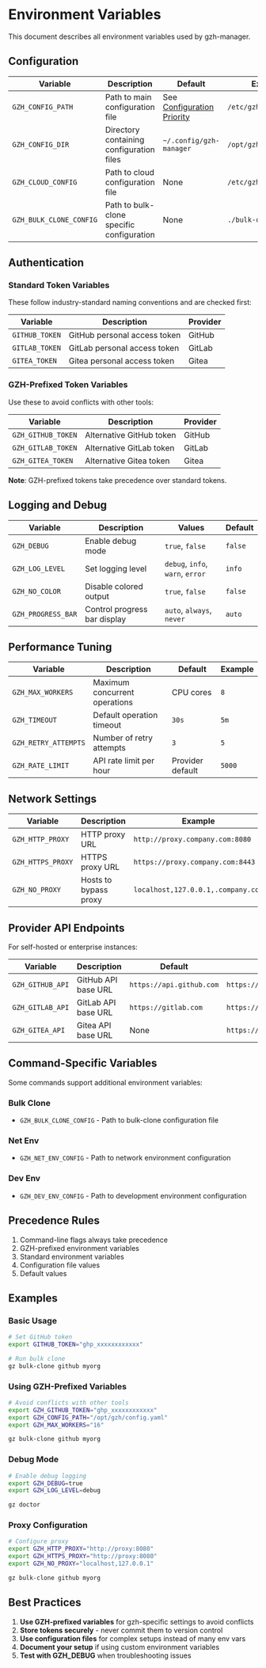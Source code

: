 # Environment Variables

This document describes all environment variables used by gzh-manager.

## Configuration

| Variable                | Description                               | Default                                            | Example                |
| ----------------------- | ----------------------------------------- | -------------------------------------------------- | ---------------------- |
| `GZH_CONFIG_PATH`       | Path to main configuration file           | See [Configuration Priority](./priority-system.md) | `/etc/gzh/config.yaml` |
| `GZH_CONFIG_DIR`        | Directory containing configuration files  | `~/.config/gzh-manager`                            | `/opt/gzh/config`      |
| `GZH_CLOUD_CONFIG`      | Path to cloud configuration file          | None                                               | `/etc/gzh/cloud.yaml`  |
| `GZH_BULK_CLONE_CONFIG` | Path to bulk-clone specific configuration | None                                               | `./bulk-clone.yaml`    |

## Authentication

### Standard Token Variables

These follow industry-standard naming conventions and are checked first:

| Variable       | Description                  | Provider |
| -------------- | ---------------------------- | -------- |
| `GITHUB_TOKEN` | GitHub personal access token | GitHub   |
| `GITLAB_TOKEN` | GitLab personal access token | GitLab   |
| `GITEA_TOKEN`  | Gitea personal access token  | Gitea    |

### GZH-Prefixed Token Variables

Use these to avoid conflicts with other tools:

| Variable           | Description              | Provider |
| ------------------ | ------------------------ | -------- |
| `GZH_GITHUB_TOKEN` | Alternative GitHub token | GitHub   |
| `GZH_GITLAB_TOKEN` | Alternative GitLab token | GitLab   |
| `GZH_GITEA_TOKEN`  | Alternative Gitea token  | Gitea    |

**Note**: GZH-prefixed tokens take precedence over standard tokens.

## Logging and Debug

| Variable           | Description                  | Values                           | Default |
| ------------------ | ---------------------------- | -------------------------------- | ------- |
| `GZH_DEBUG`        | Enable debug mode            | `true`, `false`                  | `false` |
| `GZH_LOG_LEVEL`    | Set logging level            | `debug`, `info`, `warn`, `error` | `info`  |
| `GZH_NO_COLOR`     | Disable colored output       | `true`, `false`                  | `false` |
| `GZH_PROGRESS_BAR` | Control progress bar display | `auto`, `always`, `never`        | `auto`  |

## Performance Tuning

| Variable             | Description                   | Default          | Example |
| -------------------- | ----------------------------- | ---------------- | ------- |
| `GZH_MAX_WORKERS`    | Maximum concurrent operations | CPU cores        | `8`     |
| `GZH_TIMEOUT`        | Default operation timeout     | `30s`            | `5m`    |
| `GZH_RETRY_ATTEMPTS` | Number of retry attempts      | `3`              | `5`     |
| `GZH_RATE_LIMIT`     | API rate limit per hour       | Provider default | `5000`  |

## Network Settings

| Variable          | Description           | Example                            |
| ----------------- | --------------------- | ---------------------------------- |
| `GZH_HTTP_PROXY`  | HTTP proxy URL        | `http://proxy.company.com:8080`    |
| `GZH_HTTPS_PROXY` | HTTPS proxy URL       | `https://proxy.company.com:8443`   |
| `GZH_NO_PROXY`    | Hosts to bypass proxy | `localhost,127.0.0.1,.company.com` |

## Provider API Endpoints

For self-hosted or enterprise instances:

| Variable         | Description         | Default                  | Example                             |
| ---------------- | ------------------- | ------------------------ | ----------------------------------- |
| `GZH_GITHUB_API` | GitHub API base URL | `https://api.github.com` | `https://github.company.com/api/v3` |
| `GZH_GITLAB_API` | GitLab API base URL | `https://gitlab.com`     | `https://gitlab.company.com`        |
| `GZH_GITEA_API`  | Gitea API base URL  | None                     | `https://gitea.company.com`         |

## Command-Specific Variables

Some commands support additional environment variables:

### Bulk Clone

- `GZH_BULK_CLONE_CONFIG` - Path to bulk-clone configuration file

### Net Env

- `GZH_NET_ENV_CONFIG` - Path to network environment configuration

### Dev Env

- `GZH_DEV_ENV_CONFIG` - Path to development environment configuration

## Precedence Rules

1. Command-line flags always take precedence
2. GZH-prefixed environment variables
3. Standard environment variables
4. Configuration file values
5. Default values

## Examples

### Basic Usage

```bash
# Set GitHub token
export GITHUB_TOKEN="ghp_xxxxxxxxxxxx"

# Run bulk clone
gz bulk-clone github myorg
```

### Using GZH-Prefixed Variables

```bash
# Avoid conflicts with other tools
export GZH_GITHUB_TOKEN="ghp_xxxxxxxxxxxx"
export GZH_CONFIG_PATH="/opt/gzh/config.yaml"
export GZH_MAX_WORKERS="16"

gz bulk-clone github myorg
```

### Debug Mode

```bash
# Enable debug logging
export GZH_DEBUG=true
export GZH_LOG_LEVEL=debug

gz doctor
```

### Proxy Configuration

```bash
# Configure proxy
export GZH_HTTP_PROXY="http://proxy:8080"
export GZH_HTTPS_PROXY="http://proxy:8080"
export GZH_NO_PROXY="localhost,127.0.0.1"

gz bulk-clone github myorg
```

## Best Practices

1. **Use GZH-prefixed variables** for gzh-specific settings to avoid conflicts
2. **Store tokens securely** - never commit them to version control
3. **Use configuration files** for complex setups instead of many env vars
4. **Document your setup** if using custom environment variables
5. **Test with GZH_DEBUG** when troubleshooting issues
